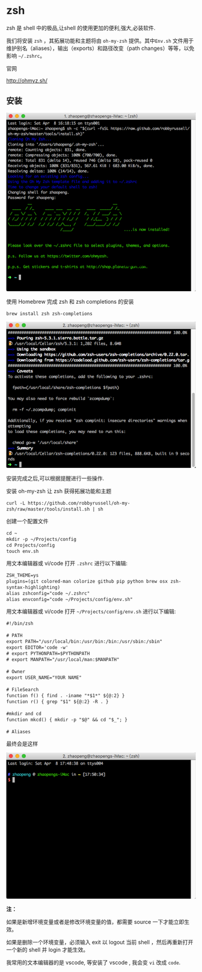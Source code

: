 # zsh

zsh 是 shell 中的极品,让shell 的使用更加的便利,强大,必装软件.

我们将安装 `zsh` ，其拓展功能和主题将由 `oh-my-zsh` 提供。其中`Env.sh` 文件用于维护别名（aliases），输出（exports）和路径改变（path changes）等等，以免影响 `~/.zshrc`。

官网

http://ohmyz.sh/

## 安装

![](/resource/mac/iTerm/1.png)

使用 Homebrew 完成 zsh 和 zsh completions 的安装

```
brew install zsh zsh-completions
```

![](/resource/mac/iTerm/2.png)

安装完成之后,可以根据提醒进行一些操作.


安装 oh-my-zsh 让 zsh 获得拓展功能和主题

```
curl -L https://github.com/robbyrussell/oh-my-zsh/raw/master/tools/install.sh | sh

```

创建一个配置文件

```
cd ~
mkdir -p ~/Projects/config
cd Projects/config
touch env.sh
```

用文本编辑器或 vi/code 打开 `.zshrc` 进行以下编辑:

```
ZSH_THEME=ys
plugins=(git colored-man colorize github pip python brew osx zsh-syntax-highlighting)
alias zshconfig="code ~/.zshrc"
alias envconfig="code ~/Projects/config/env.sh"
```

用文本编辑器或 vi/code 打开 `~/Projects/config/env.sh` 进行以下编辑:

```
#!/bin/zsh

# PATH
export PATH="/usr/local/bin:/usr/bin:/bin:/usr/sbin:/sbin"
export EDITOR='code -w'
# export PYTHONPATH=$PYTHONPATH
# export MANPATH="/usr/local/man:$MANPATH"

# Owner
export USER_NAME="YOUR NAME"

# FileSearch
function f() { find . -iname "*$1*" ${@:2} }
function r() { grep "$1" ${@:2} -R . }

#mkdir and cd
function mkcd() { mkdir -p "$@" && cd "$_"; }

# Aliases

```

最终会是这样

![](/resource/mac/iTerm/3.png)

**注：**

如果是新增环境变量或者是修改环境变量的值，都需要 source 一下才能立即生效。

如果是删除一个环境变量，必须输入 exit 以 logout 当前 shell ，然后再重新打开一个新的 shell 并 login 才能生效。

我常用的文本编辑器的是 vscode, 等安装了 vscode , 我会变 `vi` 改成 `code`.

